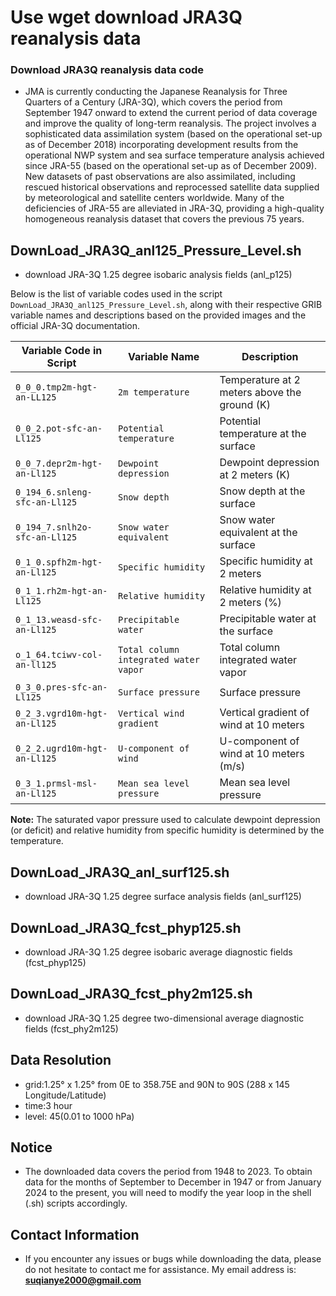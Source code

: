 # Use wget download JRA3Q reanalysis data
### Download JRA3Q reanalysis data code

- JMA is currently conducting the Japanese Reanalysis for Three Quarters of a Century (JRA-3Q), which covers the period from September 1947 onward to extend the current period of data coverage and improve the quality of long-term reanalysis. The project involves a sophisticated data assimilation system (based on the operational set-up as of December 2018) incorporating development results from the operational NWP system and sea surface temperature analysis achieved since JRA-55 (based on the operational set-up as of December 2009). New datasets of past observations are also assimilated, including rescued historical observations and reprocessed satellite data supplied by meteorological and satellite centers worldwide. Many of the deficiencies of JRA-55 are alleviated in JRA-3Q, providing a high-quality homogeneous reanalysis dataset that covers the previous 75 years.

## DownLoad_JRA3Q_anl125_Pressure_Level.sh
- download JRA-3Q 1.25 degree isobaric analysis fields (anl_p125)

Below is the list of variable codes used in the script `DownLoad_JRA3Q_anl125_Pressure_Level.sh`, along with their respective GRIB variable names and descriptions based on the provided images and the official JRA-3Q documentation.

| Variable Code in Script          | Variable Name             | Description                                                  |
|-----------------------------------|---------------------------------|--------------------------------------------------------------|
| `0_0_0.tmp2m-hgt-an-LL125`       | `2m temperature`               | Temperature at 2 meters above the ground (K)               |
| `0_0_2.pot-sfc-an-Ll125`         | `Potential temperature`        | Potential temperature at the surface                       |
| `0_0_7.depr2m-hgt-an-Ll125`      | `Dewpoint depression`          | Dewpoint depression at 2 meters (K)                        |
| `0_194_6.snleng-sfc-an-Ll125`    | `Snow depth`                   | Snow depth at the surface                                  |
| `0_194_7.snlh2o-sfc-an-Ll125`    | `Snow water equivalent`        | Snow water equivalent at the surface                       |
| `0_1_0.spfh2m-hgt-an-Ll125`      | `Specific humidity`            | Specific humidity at 2 meters                              |
| `0_1_1.rh2m-hgt-an-Ll125`        | `Relative humidity`            | Relative humidity at 2 meters (%)                          |
| `0_1_13.weasd-sfc-an-Ll125`      | `Precipitable water`           | Precipitable water at the surface                          |
| `o_1_64.tciwv-col-an-ll125`      | `Total column integrated water vapor` | Total column integrated water vapor                     |
| `0_3_0.pres-sfc-an-Ll125`        | `Surface pressure`             | Surface pressure                                          |
| `0_2_3.vgrd10m-hgt-an-Ll125`     | `Vertical wind gradient`       | Vertical gradient of wind at 10 meters                    |
| `0_2_2.ugrd10m-hgt-an-Ll125`     | `U-component of wind`          | U-component of wind at 10 meters (m/s)                     |
| `0_3_1.prmsl-msl-an-Ll125`       | `Mean sea level pressure`      | Mean sea level pressure                                    |


**Note:** The saturated vapor pressure used to calculate dewpoint depression (or deficit) and relative humidity from specific humidity is determined by the temperature.
## DownLoad_JRA3Q_anl_surf125.sh
- download JRA-3Q 1.25 degree surface analysis fields (anl_surf125)

## DownLoad_JRA3Q_fcst_phyp125.sh
- download JRA-3Q 1.25 degree isobaric average diagnostic fields (fcst_phyp125)

## DownLoad_JRA3Q_fcst_phy2m125.sh
- download JRA-3Q 1.25 degree two-dimensional average diagnostic fields (fcst_phy2m125)

## Data Resolution
- grid:1.25° x 1.25° from 0E to 358.75E and 90N to 90S (288 x 145 Longitude/Latitude)
- time:3 hour
- level: 45(0.01 to 1000 hPa)

## Notice
- The downloaded data covers the period from 1948 to 2023. To obtain data for the months of September to December in 1947 or from January 2024 to the present, you will need to modify the year loop in the shell (.sh) scripts accordingly.

## Contact Information
- If you encounter any issues or bugs while downloading the data, please do not hesitate to contact me for assistance. My email address is: **suqianye2000@gmail.com**
